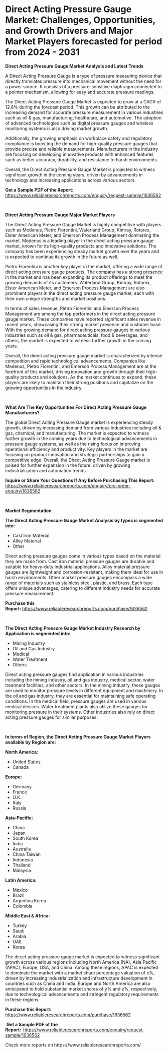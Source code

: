 <p><h1>Direct Acting Pressure Gauge Market: Challenges, Opportunities, and Growth Drivers and Major Market Players forecasted for period from 2024 - 2031</h1></p><p><strong>Direct Acting Pressure Gauge Market Analysis and Latest Trends</strong></p>
<p><p>A Direct Acting Pressure Gauge is a type of pressure measuring device that directly translates pressure into mechanical movement without the need for a power source. It consists of a pressure-sensitive diaphragm connected to a pointer mechanism, allowing for easy and accurate pressure readings.</p><p>The Direct Acting Pressure Gauge Market is expected to grow at a CAGR of 12.8% during the forecast period. This growth can be attributed to the increasing demand for accurate pressure measurement in various industries such as oil & gas, manufacturing, healthcare, and automotive. The adoption of advanced technologies such as digital pressure gauges and wireless monitoring systems is also driving market growth.</p><p>Additionally, the growing emphasis on workplace safety and regulatory compliance is boosting the demand for high-quality pressure gauges that provide precise and reliable measurements. Manufacturers in the industry are focusing on developing innovative products with enhanced features such as better accuracy, durability, and resistance to harsh environments.</p><p>Overall, the Direct Acting Pressure Gauge Market is projected to witness significant growth in the coming years, driven by advancements in technology and increasing applications across various sectors.</p></p>
<p><strong>Get a Sample PDF of the Report:&nbsp;</strong> <a href="https://www.reliableresearchreports.com/enquiry/request-sample/1636562">https://www.reliableresearchreports.com/enquiry/request-sample/1636562</a></p>
<p>&nbsp;</p>
<p><strong>Direct Acting Pressure Gauge Major Market Players</strong></p>
<p><p>The Direct Acting Pressure Gauge Market is highly competitive with players such as Medenus, Pietro Fiorentini, Waterland Group, Kimray, Rotarex, Elster American Meter, and Emerson Process Management dominating the market. Medenus is a leading player in the direct acting pressure gauge market, known for its high-quality products and innovative solutions. The company has been experiencing steady market growth over the years and is expected to continue its growth in the future as well.</p><p>Pietro Fiorentini is another key player in the market, offering a wide range of direct acting pressure gauge products. The company has a strong presence in the market and has been expanding its product offerings to meet the growing demands of its customers. Waterland Group, Kimray, Rotarex, Elster American Meter, and Emerson Process Management are also prominent players in the direct acting pressure gauge market, each with their own unique strengths and market positions.</p><p>In terms of sales revenue, Pietro Fiorentini and Emerson Process Management are among the top performers in the direct acting pressure gauge market. These companies have reported significant sales revenue in recent years, showcasing their strong market presence and customer base. With the growing demand for direct acting pressure gauges in various industries such as oil & gas, pharmaceuticals, food & beverages, and others, the market is expected to witness further growth in the coming years.</p><p>Overall, the direct acting pressure gauge market is characterized by intense competition and rapid technological advancements. Companies like Medenus, Pietro Fiorentini, and Emerson Process Management are at the forefront of this market, driving innovation and growth through their high-quality products and solutions. As the market continues to expand, these players are likely to maintain their strong positions and capitalize on the growing opportunities in the industry.</p></p>
<p>&nbsp;</p>
<p><strong>What Are The Key Opportunities For Direct Acting Pressure Gauge Manufacturers?</strong></p>
<p><p>The global Direct Acting Pressure Gauge market is experiencing steady growth, driven by increasing demand from various industries including oil & gas, chemical, and manufacturing. The market is expected to witness further growth in the coming years due to technological advancements in pressure gauge systems, as well as the rising focus on improving operational efficiency and productivity. Key players in the market are focusing on product innovation and strategic partnerships to gain a competitive edge. Overall, the Direct Acting Pressure Gauge market is poised for further expansion in the future, driven by growing industrialization and automation trends.</p></p>
<p><strong>Inquire or Share Your Questions If Any Before Purchasing This Report:</strong> <a href="https://www.reliableresearchreports.com/enquiry/pre-order-enquiry/1636562">https://www.reliableresearchreports.com/enquiry/pre-order-enquiry/1636562</a></p>
<p>&nbsp;</p>
<p><strong>Market Segmentation</strong></p>
<p><strong>The Direct Acting Pressure Gauge Market Analysis by types is segmented into:</strong></p>
<p><ul><li>Cast Iron Material</li><li>Alloy Material</li><li>Other</li></ul></p>
<p><p>Direct acting pressure gauges come in various types based on the material they are made from. Cast iron material pressure gauges are durable and suitable for heavy-duty industrial applications. Alloy material pressure gauges are lightweight and corrosion-resistant, making them ideal for use in harsh environments. Other market pressure gauges encompass a wide range of materials such as stainless steel, plastic, and brass. Each type offers unique advantages, catering to different industry needs for accurate pressure measurement.</p></p>
<p><strong>Purchase this Report:&nbsp;</strong><a href="https://www.reliableresearchreports.com/purchase/1636562">https://www.reliableresearchreports.com/purchase/1636562</a></p>
<p>&nbsp;</p>
<p><strong>The Direct Acting Pressure Gauge Market Industry Research by Application is segmented into:</strong></p>
<p><ul><li>Mining Industry</li><li>Oil and Gas Industry</li><li>Medical</li><li>Water Treatment</li><li>Others</li></ul></p>
<p><p>Direct acting pressure gauges find application in various industries including the mining industry, oil and gas industry, medical sector, water treatment facilities, and other sectors. In the mining industry, these gauges are used to monitor pressure levels in different equipment and machinery. In the oil and gas industry, they are essential for maintaining safe operating conditions. In the medical field, pressure gauges are used in various medical devices. Water treatment plants also utilize these gauges for monitoring pressure in their systems. Other industries also rely on direct acting pressure gauges for similar purposes.</p></p>
<p>&nbsp;</p>
<p><strong>In terms of Region, the Direct Acting Pressure Gauge Market Players available by Region are:</strong></p>
<p>
    <p> <strong> North America: </strong>
        <ul>
            <li>United States</li>
            <li>Canada</li>
        </ul>
        </p> 
    <p> <strong> Europe: </strong>
        <ul>
            <li>Germany</li>
            <li>France</li>
            <li>U.K.</li>
            <li>Italy</li>
            <li>Russia</li>
        </ul>
        </p> 
    <p> <strong> Asia-Pacific: </strong>
        <ul>
            <li>China</li>
            <li>Japan</li>
            <li>South Korea</li>
            <li>India</li>
            <li>Australia</li>
            <li>China Taiwan</li>
            <li>Indonesia</li>
            <li>Thailand</li>
            <li>Malaysia</li>
        </ul>
        </p> 
    <p> <strong> Latin America: </strong>
        <ul>
            <li>Mexico</li>
            <li>Brazil</li>
            <li>Argentina Korea</li>
            <li>Colombia</li>
        </ul>
        </p> 
    <p> <strong> Middle East & Africa: </strong>
        <ul>
            <li>Turkey</li>
            <li>Saudi</li>
            <li>Arabia</li>
            <li>UAE</li>
            <li>Korea</li>
        </ul>
    </p>
    </p>
<p><p>The direct acting pressure gauge market is expected to witness significant growth across various regions including North America (NA), Asia Pacific (APAC), Europe, USA, and China. Among these regions, APAC is expected to dominate the market with a market share percentage valuation of x%, driven by increasing industrialization and infrastructure development in countries such as China and India. Europe and North America are also anticipated to hold substantial market shares of y% and z%, respectively, due to technological advancements and stringent regulatory requirements in these regions.</p></p>
<p><strong>Purchase this Report: </strong><a href="https://www.reliableresearchreports.com/purchase/1636562">https://www.reliableresearchreports.com/purchase/1636562</a></p>
<p>&nbsp;<strong>Get a Sample PDF of the Report:&nbsp;&nbsp;</strong><a href="https://www.reliableresearchreports.com/enquiry/request-sample/1636562">https://www.reliableresearchreports.com/enquiry/request-sample/1636562</a></p>
<p><strong></strong></p>
<p>Check more reports on https://www.reliableresearchreports.com/</p>